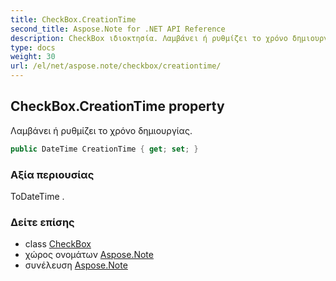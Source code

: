 ```yaml
---
title: CheckBox.CreationTime
second_title: Aspose.Note for .NET API Reference
description: CheckBox ιδιοκτησία. Λαμβάνει ή ρυθμίζει το χρόνο δημιουργίας.
type: docs
weight: 30
url: /el/net/aspose.note/checkbox/creationtime/
---
```

## CheckBox.CreationTime property

Λαμβάνει ή ρυθμίζει το χρόνο δημιουργίας.

```csharp
public DateTime CreationTime { get; set; }
```

### Αξία περιουσίας

ΤοDateTime .

### Δείτε επίσης

* class [CheckBox](../)
* χώρος ονομάτων [Aspose.Note](../../checkbox/)
* συνέλευση [Aspose.Note](../../../)


